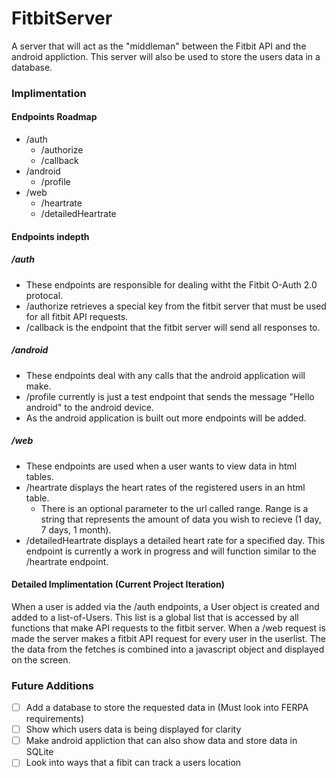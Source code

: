 # FitbitServer
 A server that will act as the "middleman" between the Fitbit API and the android appliction. This server will also be used to store the users data in a database.
 
 
 ### Implimentation
 #### Endpoints Roadmap
 - /auth
   - /authorize
   - /callback 
 - /android
   - /profile
 - /web
   - /heartrate
   - /detailedHeartrate
 
 #### Endpoints indepth
 ##### /auth
 - These endpoints are responsible for dealing witht the Fitbit O-Auth 2.0 protocal.
 - /authorize retrieves a special key from the fitbit server that must be used for all fitbit API requests.
 - /callback is the endpoint that the fitbit server will send all responses to.
 
 ##### /android
 - These endpoints deal with any calls that the android application will make.
 - /profile currently is just a test endpoint that sends the message "Hello android" to the android device.
 - As the android application is built out more endpoints will be added.
 
 ##### /web
 - These endpoints are used when a user wants to view data in html tables.
 - /heartrate displays the heart rates of the registered users in an html table.
   - There is an optional parameter to the url called range. Range is a string that represents the amount of data you wish to recieve (1 day, 7 days, 1 month).
- /detailedHeartrate displays a detailed heart rate for a specified day. This endpoint is currently a work in progress and will function similar to the /heartrate endpoint.



#### Detailed Implimentation (Current Project Iteration)
When a user is added via the /auth endpoints, a User object is created and added to a list-of-Users. This list is a global list that is accessed by all functions that make API requests to the fitbit server. When a /web request is made the server makes a fitbit API request for every user in the userlist. The the data from the fetches is combined into a javascript object and displayed on the screen.


### Future Additions
- [ ] Add a database to store the requested data in (Must look into FERPA requirements)
- [ ] Show which users data is being displayed for clarity
- [ ] Make android appliction that can also show data and store data in SQLite
- [ ] Look into ways that a fibit can track a users location
